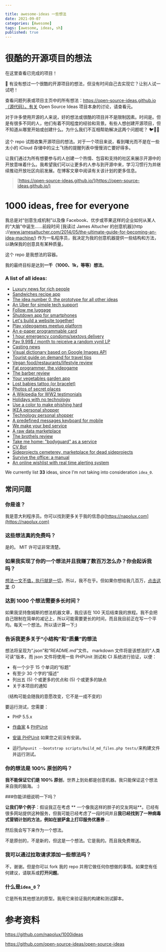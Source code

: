 ```yaml
---

title: awesome-ideas 一些想法
date: 2021-09-07
categories: [Awesome]
tags: [awesome, ideas, sh]
published: true
---
```


# 很酷的开源项目的想法

在这里查看已完成的项目！

👐 有没有想过一个很酷的开源项目的想法，但没有时间自己去实现它？让别人试一试吧！

查看问题列表或项目主页中的所有想法：https://open-source-ideas.github.io（源代码）。有关 Open Source Ideas 项目本身的讨论，请查看元。

对于许多使用开源的人来说，好的想法或很酷的项目并不是限制因素。时间是。但是有很多不同的人，他们有着不同程度的经验和背景。有些人想创建开源项目，但不知道从哪里开始或创建什么。为什么我们不互相帮助解决这两个问题呢？ 🐦🐔💥

这个 repo 试图收集开源项目的想法。对于一个项目来说，看到曙光而不是在一些太小的 iCloud 存储中的尘土飞扬的提醒列表中慢慢消亡要好得多。

让我们通过为所有想要参与的人创建一个热情、包容和支持的社区来展示开源中的开放意味着什么。我希望我们可以让更多的人参与到开源中来，学习习惯行为并继续推动开放社区向前发展。在博客文章中阅读有关该计划的更多信息。

> [https://open-source-ideas.github.io/](https://open-source-ideas.github.io/)

# 1000 ideas, free for everyone

我总是对“创意生成机制”以及像 Facebook、优步或苹果这样的企业如何从某人的“大脑”中诞生……前段时间 [我读过 James Altucher 的创意机器](http ://www.jamesaltucher.com/2014/05/the-ultimate-guide-for-becoming-an-idea-machine/)
作为一名程序员，我决定为我的创意机器提供一些结构和方法，以确保我的创意具有某种质量。

这个 repo 是我想法的容器。

我的最终目标是达到**一千（1000、1k，等等）想法**。

### A list of all ideas:

<!--- IDEALIST_START -->

* [Luxury news for rich people](ideas/luxury_news_for_rich_people/README.md)
* [Sandwiches recipe app](ideas/sandwich_recipes_app/README.md)
* [The idea number 0, the prototype for all other ideas](ideas/prototype_for_ideas/README.md)
* [An Uber for simple tech support](ideas/uber_for_tech_support/README.md)
* [Follow me luggage](ideas/follow_me_luggage/README.md)
* [Shutdown app for smartphones](ideas/shutdown_app/README.md)
* [Let's build a website together!](ideas/lets_build_a_website_together/README.md)
* [Play videogames meetup platform](ideas/videogame_meetup_platform/README.md)
* [An e-paper programmable card](ideas/epaper_programmable_card/README.md)
* [1 hour emergency condoms/sextoys delivery](ideas/1_hour_condom_delivery/README.md)
* [Pay 9.99$ / month to reiceive a random vynil LP](ideas/random_lp_subscription/README.md)
* [Casting news](ideas/casting_news/README.md)
* [Visual dictionary based on Google Images API](ideas/visual_dictionary_google_images/README.md)
* [Tourist guide on demand for travel tips](ideas/tourist_guide_on_demand/README.md)
* [Vegan food/restaurants/lifestyle review](ideas/vegan_food_reviews/README.md)
* [Fat programmer, the videogame](ideas/fat_programmer_videogame/README.md)
* [The barber review](ideas/barbershops_reviews/README.md)
* [Your vegetables garden app](ideas/vegetables_garden_app/README.md)
* [Lost babies tattoo (or bracelet)](ideas/lost_babies_tattoo/README.md)
* [Photos of secret places](ideas/pics_of_secret_places/README.md)
* [A Wikipedia for WW2 testimonials](ideas/ww2_wikipedia_for_testimonials/README.md)
* [Holidays with no technology](ideas/no_tech_holidays/README.md)
* [Use a color to make phishing hard](ideas/make_phishing_hard_with_colors/README.md)
* [IKEA personal shopper](ideas/ikea_personal_shopper/README.md)
* [Technology personal shopper](ideas/technology_personal_shopper/README.md)
* [A predefined messages keyboard for mobile](ideas/predefined_messages_keyboard/README.md)
* [We make your bed service](ideas/we_make_your_bed_service/README.md)
* [A raw data marketplace](ideas/data_marketplace/README.md)
* [The brothels review](ideas/brothel_reviews/README.md)
* [Take me home: "bodyguard" as a service](ideas/bodyguard_as_a_service/README.md)
* [CV Bot](ideas/cv_bot/README.md)
* [Sideprojects cemeterey, marketplace for dead sideprojects](ideas/sideprojects_cemetery/README.md)
* [Survive the office: a manual](ideas/office_survival_manual/README.md)
* [An online wishlist with real time alerting system](ideas/im_messaging_alert_for_shopping_offers/README.md)

We currently list **33** ideas, since I'm not taking into consideration `idea_0`.

<!--- IDEALIST_END -->

## 常问问题

### 你是谁？

我是意大利程序员。你可以找到更多关于我的信息@[https://napolux.com](https://napolux.com)

### 这些想法真的免费吗？

是的。 MIT 许可证非常清楚。

### 如果我实现了你的一个想法并且我赚了数百万怎么办？你会起诉我吗？

[想法一文不值，执行就是一切](http://adil.io/enterprise/ideas-are-worthless-execution-is-everything/)，所以，我不在乎。但如果你想给我几百万，[点击这里](https://www.paypal.me/napolux/) :D

### 达到 1000 个想法需要多长时间？

如果我坚持詹姆斯的想法机器文章，我应该在 100 天后结束我的旅程。我不会把自己限制在简单的减记上，所以可能需要更长的时间，而且我目前正在写一个平均。每天一个想法。所以请计算一下;)

### 告诉我更多关于“小结构”和“质量”的想法

想法将呈现为“.json”和“README.md”文件。 markdown 文件将是该想法的“人类可读”版本，而 json 文件将使用一些 PHPUnit 测试和 CI 系统进行验证，以便：

* 有一个少于 15 个单词的“标题”
* 有至少 30 个字的“描述”
* 列出五 (5) 个或更多的优点和 (5) 个或更多的缺点
* 关于本项目的通知

（结构可能会随我的意愿改变，它不是一成不变的）

要运行测试，您需要：

* PHP 5.5.x

* [作曲家](https://getcomposer.org/download/) & [PHPUnit](http://phpunit.de)

* [安装 PHPUnit](http://phpunit.de/manual/current/en/installation.html) 如果您之前没有安装。

* 运行`phpunit --bootstrap scripts/build_md_files.php tests/`来构建文件并运行测试。

### 你的想法是 100% 原创的吗？

**我不能保证它们是 100% 原创**，世界上到处都是创意机器。我只能保证这个想法来自我的脑海。 :)

###你能详细说明一下吗？

**让我们举个例子**：假设我正在考虑 ** 一个像我这样的胖子的交友网站**。已经有很多网站提供这种服务，但我可能已经考虑了一段时间并且**我已经找到了一种病毒式营销计划的方法，例如在披萨盒上打印服务优惠券** ...

然后我会写下来作为一个想法。

不是原创的，不是新的，但这是一个想法。它是我的。而且我免费赠送。

### 我可以通过拉取请求添加一些想法吗？

不，谢谢。但是你可以 fork 我的 repo 并用它做任何你想做的事情。如果您有任何建议，请联系或**打开问题**。

### 什么是`idea_0`？

它是所有其他想法的原型。我用它来验证我的构建和测试脚本。

# 参考资料

https://github.com/napolux/1000ideas

https://github.com/open-source-ideas/open-source-ideas

